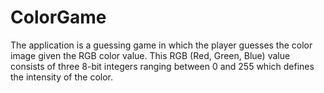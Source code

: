 # ColorGame
The application is a guessing game in which the player guesses the color image given the RGB color value.
This RGB (Red, Green, Blue) value consists of three 8-bit integers ranging between 0 and 255 which defines the intensity of the color.
            

